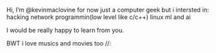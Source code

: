 Hi, I’m @kevinmaclovine
for now just a computer geek but i intersted in:
hacking
network
programmin(low level like c/c++)
linux
ml and ai

I would be really happy to learn from you.

BWT i love musics and movies too //:
